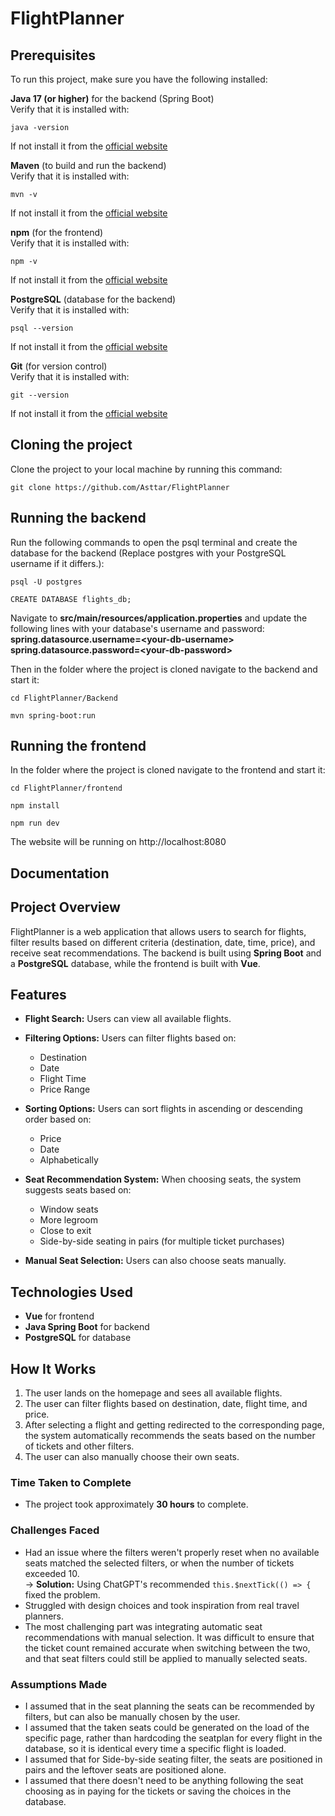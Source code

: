 # FlightPlanner

## Prerequisites

To run this project, make sure you have the following installed:  

**Java 17 (or higher)** for the backend (Spring Boot)   
Verify that it is installed with:
```
java -version
```
If not install it from the [official website](https://www.oracle.com/java/technologies/downloads/)  

**Maven** (to build and run the backend)   
Verify that it is installed with:
```
mvn -v
```
If not install it from the [official website](https://maven.apache.org/download.cgi)    

**npm** (for the frontend)   
Verify that it is installed with:
```
npm -v
```
If not install it from the [official website](https://nodejs.org/)    

**PostgreSQL** (database for the backend)   
Verify that it is installed with:
```
psql --version
```
If not install it from the [official website](https://www.postgresql.org/download/)    

**Git** (for version control)   
Verify that it is installed with:
```
git --version
```
If not install it from the [official website](https://git-scm.com/downloads)  

## Cloning the project

Clone the project to your local machine by running this command:
```
git clone https://github.com/Asttar/FlightPlanner
```

## Running the backend

Run the following commands to open the psql terminal and create the database for the backend (Replace postgres with your PostgreSQL username if it differs.):
```
psql -U postgres
```

```
CREATE DATABASE flights_db;
```

Navigate to **src/main/resources/application.properties** and update the following lines with your database's username and password:  
**spring.datasource.username=\<your-db-username\>**  
**spring.datasource.password=\<your-db-password\>** 


Then in the folder where the project is cloned navigate to the backend and start it:
```
cd FlightPlanner/Backend
```
```
mvn spring-boot:run
```

## Running the frontend

In the folder where the project is cloned navigate to the frontend and start it:


```
cd FlightPlanner/frontend
```
```
npm install
```
```
npm run dev
```

The website will be running on http://localhost:8080

## Documentation

## Project Overview
FlightPlanner is a web application that allows users to search for flights, filter results based on different criteria (destination, date, time, price), and receive seat recommendations. The backend is built using **Spring Boot** and a **PostgreSQL** database, while the frontend is built with **Vue**.

## Features
- **Flight Search:** Users can view all available flights.
- **Filtering Options:** Users can filter flights based on:
  - Destination
  - Date
  - Flight Time
  - Price Range
- **Sorting Options:** Users can sort flights in ascending or descending order based on:
  - Price
  - Date
  - Alphabetically

- **Seat Recommendation System:** When choosing seats, the system suggests seats based on:
  - Window seats
  - More legroom
  - Close to exit
  - Side-by-side seating in pairs (for multiple ticket purchases)
- **Manual Seat Selection:** Users can also choose seats manually.

## Technologies Used
- **Vue** for frontend
- **Java Spring Boot** for backend
- **PostgreSQL** for database

## How It Works
1. The user lands on the homepage and sees all available flights.
2. The user can filter flights based on destination, date, flight time, and price.
3. After selecting a flight and getting redirected to the corresponding page, the system automatically recommends the seats based on the number of tickets and other filters.
4. The user can also manually choose their own seats.

### Time Taken to Complete
- The project took approximately **30 hours** to complete.  

### Challenges Faced
- Had an issue where the filters weren't properly reset when no available seats matched the selected filters, or when the number of tickets exceeded 10.  
  → **Solution:** Using ChatGPT's recommended `this.$nextTick(() => {` fixed the problem.  
- Struggled with design choices and took inspiration from real travel planners.  
- The most challenging part was integrating automatic seat recommendations with manual selection. It was difficult to ensure that the ticket count remained accurate when switching between the two, and that seat filters could still be applied to manually selected seats.  


### Assumptions Made
- I assumed that in the seat planning the seats can be recommended by filters, but can also be manually chosen by the user.
- I assumed that the taken seats could be generated on the load of the specific page, rather than hardcoding the seatplan for every flight in the database, so it is identical every time a specific flight is loaded.
- I assumed that for Side-by-side seating filter, the seats are positioned in pairs and the leftover seats are positioned alone.
- I assumed that there doesn't need to be anything following the seat choosing as in paying for the tickets or saving the choices in the database.


